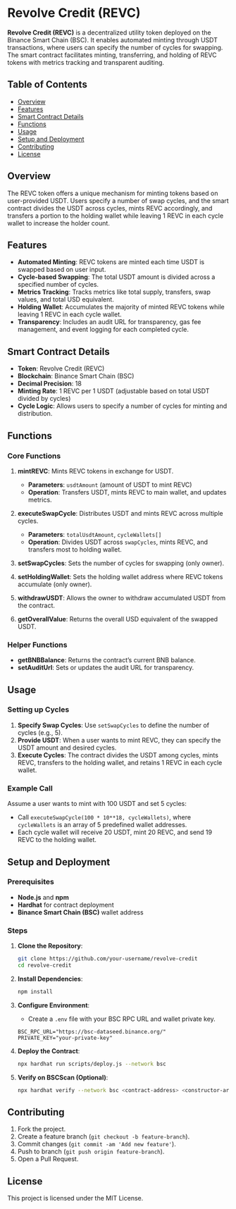 # Revolve Credit (REVC)

**Revolve Credit (REVC)** is a decentralized utility token deployed on the Binance Smart Chain (BSC). It enables automated minting through USDT transactions, where users can specify the number of cycles for swapping. The smart contract facilitates minting, transferring, and holding of REVC tokens with metrics tracking and transparent auditing.

## Table of Contents

- [Overview](#overview)
- [Features](#features)
- [Smart Contract Details](#smart-contract-details)
- [Functions](#functions)
- [Usage](#usage)
- [Setup and Deployment](#setup-and-deployment)
- [Contributing](#contributing)
- [License](#license)

## Overview

The REVC token offers a unique mechanism for minting tokens based on user-provided USDT. Users specify a number of swap cycles, and the smart contract divides the USDT across cycles, mints REVC accordingly, and transfers a portion to the holding wallet while leaving 1 REVC in each cycle wallet to increase the holder count.

## Features

- **Automated Minting**: REVC tokens are minted each time USDT is swapped based on user input.
- **Cycle-based Swapping**: The total USDT amount is divided across a specified number of cycles.
- **Metrics Tracking**: Tracks metrics like total supply, transfers, swap values, and total USD equivalent.
- **Holding Wallet**: Accumulates the majority of minted REVC tokens while leaving 1 REVC in each cycle wallet.
- **Transparency**: Includes an audit URL for transparency, gas fee management, and event logging for each completed cycle.

## Smart Contract Details

- **Token**: Revolve Credit (REVC)
- **Blockchain**: Binance Smart Chain (BSC)
- **Decimal Precision**: 18
- **Minting Rate**: 1 REVC per 1 USDT (adjustable based on total USDT divided by cycles)
- **Cycle Logic**: Allows users to specify a number of cycles for minting and distribution.

## Functions

### Core Functions

1. **mintREVC**: Mints REVC tokens in exchange for USDT.
   - **Parameters**: `usdtAmount` (amount of USDT to mint REVC)
   - **Operation**: Transfers USDT, mints REVC to main wallet, and updates metrics.

2. **executeSwapCycle**: Distributes USDT and mints REVC across multiple cycles.
   - **Parameters**: `totalUsdtAmount`, `cycleWallets[]`
   - **Operation**: Divides USDT across `swapCycles`, mints REVC, and transfers most to holding wallet.

3. **setSwapCycles**: Sets the number of cycles for swapping (only owner).
4. **setHoldingWallet**: Sets the holding wallet address where REVC tokens accumulate (only owner).
5. **withdrawUSDT**: Allows the owner to withdraw accumulated USDT from the contract.
6. **getOverallValue**: Returns the overall USD equivalent of the swapped USDT.

### Helper Functions

- **getBNBBalance**: Returns the contract’s current BNB balance.
- **setAuditUrl**: Sets or updates the audit URL for transparency.

## Usage

### Setting up Cycles

1. **Specify Swap Cycles**: Use `setSwapCycles` to define the number of cycles (e.g., 5).
2. **Provide USDT**: When a user wants to mint REVC, they can specify the USDT amount and desired cycles.
3. **Execute Cycles**: The contract divides the USDT among cycles, mints REVC, transfers to the holding wallet, and retains 1 REVC in each cycle wallet.

### Example Call

Assume a user wants to mint with 100 USDT and set 5 cycles:
- Call `executeSwapCycle(100 * 10**18, cycleWallets)`, where `cycleWallets` is an array of 5 predefined wallet addresses.
- Each cycle wallet will receive 20 USDT, mint 20 REVC, and send 19 REVC to the holding wallet.

## Setup and Deployment

### Prerequisites

- **Node.js** and **npm**
- **Hardhat** for contract deployment
- **Binance Smart Chain (BSC)** wallet address

### Steps

1. **Clone the Repository**:
   ```bash
   git clone https://github.com/your-username/revolve-credit
   cd revolve-credit
   ```

2. **Install Dependencies**:
   ```bash
   npm install
   ```

3. **Configure Environment**:
   - Create a `.env` file with your BSC RPC URL and wallet private key.
   ```plaintext
   BSC_RPC_URL="https://bsc-dataseed.binance.org/"
   PRIVATE_KEY="your-private-key"
   ```

4. **Deploy the Contract**:
   ```bash
   npx hardhat run scripts/deploy.js --network bsc
   ```

5. **Verify on BSCScan (Optional)**:
   ```bash
   npx hardhat verify --network bsc <contract-address> <constructor-arguments>
   ```

## Contributing

1. Fork the project.
2. Create a feature branch (`git checkout -b feature-branch`).
3. Commit changes (`git commit -am 'Add new feature'`).
4. Push to branch (`git push origin feature-branch`).
5. Open a Pull Request.

## License

This project is licensed under the MIT License.

